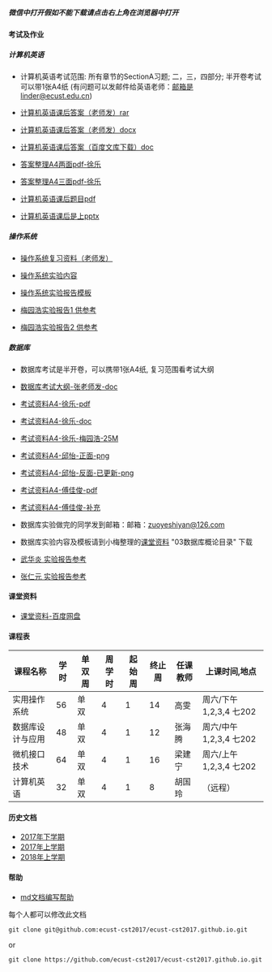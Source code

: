 ##### 微信中打开假如不能下载请点击右上角在浏览器中打开

#### 考试及作业

##### 计算机英语

- 计算机英语考试范围: 所有章节的SectionA习题; 二，三，四部分; 半开卷考试可以带1张A4纸 (有问题可以发邮件给英语老师：邮箱是linder@ecust.edu.cn)
- [计算机英语课后答案（老师发）rar](http://openpublic.oss-cn-shanghai.aliyuncs.com/2018-jxjy/Exam/%E8%AE%A1%E7%AE%97%E6%9C%BA%E8%8B%B1%E8%AF%AD%E8%AF%BE%E5%90%8E%E7%AD%94%E6%A1%88.rar)
- [计算机英语课后答案（老师发）docx](http://openpublic.oss-cn-shanghai.aliyuncs.com/2018-jxjy/%E8%AE%A1%E7%AE%97%E6%9C%BA%E8%8B%B1%E8%AF%AD/%E8%AE%A1%E7%AE%97%E6%9C%BA%E8%8B%B1%E8%AF%AD%E8%AF%BE%E5%90%8E%E9%A2%98%E7%AD%94%E6%A1%88-%E8%80%81%E5%B8%88%E5%8F%91.docx)
- [计算机英语课后答案（百度文库下载）doc](http://openpublic.oss-cn-shanghai.aliyuncs.com/2018-jxjy/%E8%AE%A1%E7%AE%97%E6%9C%BA%E8%8B%B1%E8%AF%AD/%E8%AE%A1%E7%AE%97%E6%9C%BA%E8%8B%B1%E8%AF%AD%E8%AF%BE%E5%90%8E%E9%A2%98%E7%AD%94%E6%A1%88-%E7%99%BE%E5%BA%A6%E6%96%87%E5%BA%93%E4%B8%8B%E8%BD%BD.doc)
- [答案整理A4两面pdf-徐乐](http://openpublic.oss-cn-shanghai.aliyuncs.com/2018-jxjy/%E8%AE%A1%E7%AE%97%E6%9C%BA%E8%8B%B1%E8%AF%AD/%E8%8B%B1%E8%AF%AD%E7%AD%94%E6%A1%882%E9%A1%B5.pdf)
- [答案整理A4三面pdf-徐乐](http://openpublic.oss-cn-shanghai.aliyuncs.com/2018-jxjy/%E8%AE%A1%E7%AE%97%E6%9C%BA%E8%8B%B1%E8%AF%AD/%E8%8B%B1%E8%AF%AD%E7%AD%94%E6%A1%883%E9%A1%B5.pdf)

- [计算机英语课后题目pdf](http://openpublic.oss-cn-shanghai.aliyuncs.com/2018-jxjy/%E8%AE%A1%E7%AE%97%E6%9C%BA%E8%8B%B1%E8%AF%AD/%E8%AE%A1%E7%AE%97%E6%9C%BA%E8%8B%B1%E8%AF%AD%E8%AF%BE%E5%90%8E%E9%A2%98.pdf)
- [计算机英语课后是上pptx](http://openpublic.oss-cn-shanghai.aliyuncs.com/2018-jxjy/%E8%AE%A1%E7%AE%97%E6%9C%BA%E8%8B%B1%E8%AF%AD/%E8%AE%A1%E7%AE%97%E6%9C%BA%E8%8B%B1%E8%AF%AD%E8%AF%BE%E5%90%8E%E9%A2%98.pptx)

##### 操作系统
- [操作系统复习资料（老师发）](http://openpublic.oss-cn-shanghai.aliyuncs.com/2018-jxjy/%E6%93%8D%E4%BD%9C%E7%B3%BB%E7%BB%9F/2018%E5%B9%B4%E4%B8%8B%E5%8D%8A%E5%B9%B4%E6%93%8D%E4%BD%9C%E7%B3%BB%E7%BB%9F%E5%A4%8D%E4%B9%A0.doc)

- [操作系统实验内容](http://openpublic.oss-cn-shanghai.aliyuncs.com/2018-jxjy/Task/%E6%93%8D%E4%BD%9C%E7%B3%BB%E7%BB%9F%E5%AE%9E%E9%AA%8C%E5%86%85%E5%AE%B9.doc)
- [操作系统实验报告模板](http://openpublic.oss-cn-shanghai.aliyuncs.com/2018-jxjy/Task/%E3%80%8A%E6%93%8D%E4%BD%9C%E7%B3%BB%E7%BB%9F%E3%80%8B%E5%AE%9E%E9%AA%8C%E6%8A%A5%E5%91%8A.doc)

- [梅园浩实验报告1 供参考](http://openpublic.oss-cn-shanghai.aliyuncs.com/2018-jxjy/%E6%93%8D%E4%BD%9C%E7%B3%BB%E7%BB%9F/%E6%A2%85%E5%9B%AD%E6%B5%A9-%E3%80%8A%E6%93%8D%E4%BD%9C%E7%B3%BB%E7%BB%9F%E3%80%8B%E5%AE%9E%E9%AA%8C%E6%8A%A5%E5%91%8A%EF%BC%881%EF%BC%89.doc)
- [梅园浩实验报告2 供参考](http://openpublic.oss-cn-shanghai.aliyuncs.com/2018-jxjy/%E6%93%8D%E4%BD%9C%E7%B3%BB%E7%BB%9F/%E6%A2%85%E5%9B%AD%E6%B5%A9-%E3%80%8A%E6%93%8D%E4%BD%9C%E7%B3%BB%E7%BB%9F%E3%80%8B%E5%AE%9E%E9%AA%8C%E6%8A%A5%E5%91%8A%EF%BC%882%EF%BC%89.doc)

##### 数据库
- 数据库考试是半开卷，可以携带1张A4纸, 复习范围看考试大纲
- [数据库考试大纲-张老师发-doc](http://openpublic.oss-cn-shanghai.aliyuncs.com/2018-jxjy/Exam/%E7%BB%A7%E7%BB%AD%E6%95%99%E8%82%B2%E6%95%B0%E6%8D%AE%E5%BA%93181%E5%A4%8D%E4%B9%A0%E5%A4%A7%E7%BA%B2.doc)

- [考试资料A4-徐乐-pdf](http://openpublic.oss-cn-shanghai.aliyuncs.com/2018-jxjy/Exam/%E7%BB%A7%E7%BB%AD%E6%95%99%E8%82%B2%E6%95%B0%E6%8D%AE%E5%BA%93181%E5%A4%8D%E4%B9%A0%E5%A4%A7%E7%BA%B2-%E5%BE%90%E4%B9%90%E5%8E%8B%E7%BC%A9.pdf)
- [考试资料A4-徐乐-doc](http://openpublic.oss-cn-shanghai.aliyuncs.com/2018-jxjy/Exam/%E6%95%B0%E6%8D%AE%E5%BA%93-%E5%BE%90%E4%B9%90.doc)

- [考试资料A4-徐乐-梅园浩-25M](http://openpublic.oss-cn-shanghai.aliyuncs.com/2018-jxjy/Exam/%E6%95%B0%E6%8D%AE%E5%BA%93-%E5%BE%90%E4%B9%90-%E6%A2%85%E5%9B%AD%E6%B5%A9.pdf)

- [考试资料A4-邱怡-正面-png](http://openpublic.oss-cn-shanghai.aliyuncs.com/2018-jxjy/Exam/%E6%95%B0%E6%8D%AE%E5%BA%93-%E9%82%B1%E6%80%A1-%E6%AD%A3.png)
- [考试资料A4-邱怡-反面-已更新-png](http://openpublic.oss-cn-shanghai.aliyuncs.com/2018-jxjy/Exam/%E6%95%B0%E6%8D%AE%E5%BA%93-%E9%82%B1%E6%80%A1-%E5%8F%8D-v2.png)

- [考试资料A4-傅佳俊-pdf](http://openpublic.oss-cn-shanghai.aliyuncs.com/2018-jxjy/Exam/%E6%95%B0%E6%8D%AE%E5%BA%93-%E5%82%85%E4%BD%B3%E4%BF%8A-A4.pdf)
- [考试资料A4-傅佳俊-补充](http://openpublic.oss-cn-shanghai.aliyuncs.com/2018-jxjy/Exam/%E6%95%B0%E6%8D%AE%E5%BA%93-%E5%82%85%E4%BD%B3%E4%BF%8A-A4-%E8%A1%A5%E5%85%85.pdf)

- 数据库实验做完的同学发到邮箱：邮箱：zuoyeshiyan@126.com
- 数据库实验内容及模板请到小梅整理的[课堂资料](https://pan.baidu.com/s/1b5cj6Y#list/path=%2F) "03数据库概论目录" 下载

- [武华炎 实验报告参考](http://openpublic.oss-cn-shanghai.aliyuncs.com/2018-jxjy/%E6%95%B0%E6%8D%AE%E5%BA%93/%E6%AD%A6%E5%8D%8E%E7%82%8E-%E8%AE%A1%E7%A7%91171-26170589.zip)
- [张仁元 实验报告参考](http://openpublic.oss-cn-shanghai.aliyuncs.com/2018-jxjy/%E6%95%B0%E6%8D%AE%E5%BA%93/%E5%BC%A0%E4%BB%81%E5%85%83-%E6%95%B0%E6%8D%AE%E5%BA%93%E5%AE%9E%E9%AA%8C%E6%8A%A5%E5%91%8A%E6%A0%BC%E5%BC%8F.doc)

#### 课堂资料
- [课堂资料-百度网盘](https://pan.baidu.com/s/1b5cj6Y#list/path=%2F)

#### 课程表

| 课程名称 |	学时 | 单双周	 | 周学时 | 起始周 | 终止周 | 任课教师 | 上课时间,地点 |
| ------- | ---- | ----- | ----- | ------ | ----- | ------ | ----------- |
| 实用操作系统 | 56 | 单双 | 4 | 1 | 14 | 高雯 | 周六/下午1,2,3,4 七202 |
| 数据库设计与应用	| 48| 单双| 4| 1	| 12| 张海腾| 周六/中午1,2,3,4 七202| 
| 微机接口技术| 64 | 单双 | 4| 1| 16| 	梁建宁| 周六/上午1,2,3,4 七202| 
| 计算机英语| 32 | 单双 | 4| 1| 8| 胡国玲| （远程）| 


  
#### 历史文档
- [2017年下学期](2017-second-half.md)
- [2017年上学期](2017-first-half.md)
- [2018年上学期](2018-first-half.md)

#### 帮助
- [md文档编写帮助](github-pages-help.md)

每个人都可以修改此文档
```
git clone git@github.com:ecust-cst2017/ecust-cst2017.github.io.git
```
or
```angular2html
git clone https://github.com/ecust-cst2017/ecust-cst2017.github.io.git
```